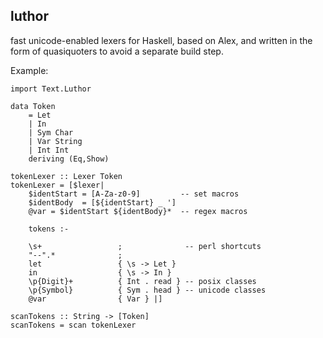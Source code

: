 luthor
------

fast unicode-enabled lexers for Haskell, based on Alex, and written in the form of 
quasiquoters to avoid a separate build step.

Example:

    import Text.Luthor

    data Token 
        = Let
        | In
        | Sym Char
        | Var String
        | Int Int
        deriving (Eq,Show)

    tokenLexer :: Lexer Token
    tokenLexer = [$lexer|
        $identStart = [A-Za-z0-9]         -- set macros
        $identBody  = [${identStart} _ ']
        @var = $identStart ${identBody}*  -- regex macros

        tokens :-

        \s+                 ;              -- perl shortcuts
        "--".*              ;
        let                 { \s -> Let }
        in                  { \s -> In }
        \p{Digit}+          { Int . read } -- posix classes
        \p{Symbol}          { Sym . head } -- unicode classes
        @var                { Var } |]

    scanTokens :: String -> [Token]
    scanTokens = scan tokenLexer

